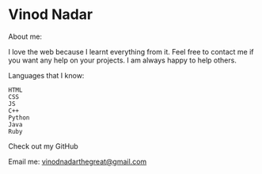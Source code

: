 # Vinod Nadar
About me:

I love the web because I learnt everything from it. Feel free to contact me if you want any help on your projects. I am always happy to help others.


Languages that I know:

    HTML
    CSS
    JS
    C++
    Python
    Java
    Ruby


Check out my GitHub

Email me: vinodnadarthegreat@gmail.com
